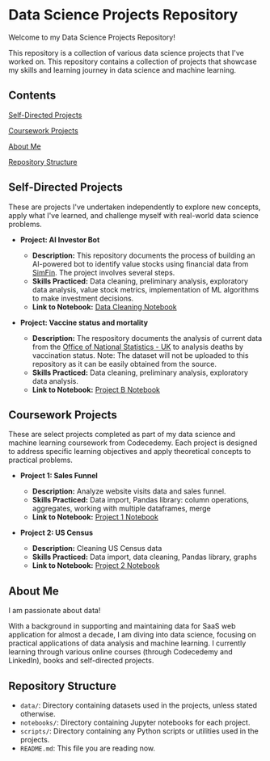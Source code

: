 # Data Science Projects Repository

Welcome to my Data Science Projects Repository! 

This repository is a collection of various data science projects that I've worked on. This repository contains a collection of projects that showcase my skills and learning journey in data science and machine learning. 

## Contents
[Self-Directed Projects](#Self-Directed-Projects)

[Coursework Projects](#Coursework-Projects)

[About Me](#About-Me)

[Repository Structure](#Repository-Structure)

## Self-Directed Projects

These are projects I've undertaken independently to explore new concepts, apply what I've learned, and challenge myself with real-world data science problems.

- **Project: AI Investor Bot**
  - **Description:** This repository documents the process of building an AI-powered bot to identify value stocks using financial data from [SimFin](https://www.simfin.com). The project involves several steps.
  - **Skills Practiced:** Data cleaning, preliminary analysis, exploratory data analysis, value stock metrics, implementation of ML algorithms to make investment decisions.
  - **Link to Notebook:** [Data Cleaning Notebook](https://github.com/shanirivers/Data-Science-Projects/blob/main/notebooks/Self-Directed%20Projects/Stock_Data_Cleanup.ipynb)

- **Project: Vaccine status and mortality**
  - **Description:** The respository documents the analysis of current data from the [Office of National Statistics - UK](https://www.ons.gov.uk/peoplepopulationandcommunity/birthsdeathsandmarriages/deaths/datasets/deathsbyvaccinationstatusengland) to analysis deaths by vaccination status. Note: The dataset will not be uploaded to this repository as it can be easily obtained from the source. 
  - **Skills Practiced:** Data cleaning, preliminary analysis, exploratory data analysis.
  - **Link to Notebook:** [Project B Notebook](link-to-notebook)
    
## Coursework Projects

These are select projects completed as part of my data science and machine learning coursework from Codecedemy. Each project is designed to address specific learning objectives and apply theoretical concepts to practical problems.

- **Project 1: Sales Funnel**
  - **Description:** Analyze website visits data and sales funnel.
  - **Skills Practiced:** Data import, Pandas library: column operations, aggregates, working with multiple dataframes, merge
  - **Link to Notebook:** [Project 1 Notebook](https://github.com/shanirivers/Data-Science-Projects/blob/main/notebooks/Coursework%20Projects/Page_Funnel_Visits.ipynb)

- **Project 2: US Census**
  - **Description:** Cleaning US Census data
  - **Skills Practiced:** Data import, data cleaning, Pandas library, graphs
  - **Link to Notebook:** [Project 2 Notebook](https://github.com/shanirivers/Data-Science-Projects/blob/main/notebooks/Coursework%20Projects/Cleaning%20US%20Census%20Data.ipynb)

## About Me

I am passionate about data! 

With a background in supporting and maintaining data for SaaS web application for almost a decade, I am diving into data science, focusing on practical applications of data analysis and machine learning. I currently learning through various online courses (through Codecedemy and LinkedIn), books and self-directed projects.

## Repository Structure

- `data/`: Directory containing datasets used in the projects, unless stated otherwise.
- `notebooks/`: Directory containing Jupyter notebooks for each project.
- `scripts/`: Directory containing any Python scripts or utilities used in the projects.
- `README.md`: This file you are reading now.
